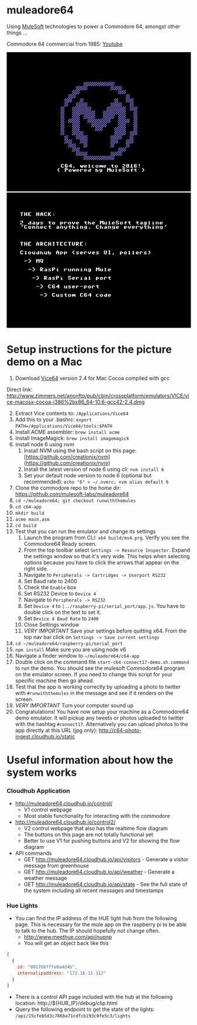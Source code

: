 # muleadore64

Using [MuleSoft](https://www.mulesoft.com/) technologies to power a Commodore 64, amongst other things ...

Commodore 64 commercial from 1985: [Youtube](https://www.youtube.com/watch?v=ocn806kzQAc)

![Logo](/assets/logo-c64-rendered.png?raw=true)
![The hack](/assets/the-hack.png?raw=true)

# Setup instructions for the picture demo on a Mac

1. Download [Vice64](http://vice-emu.sourceforge.net/) version 2.4 for Mac Cocoa compiled with gcc

Direct link: http://www.zimmers.net/anonftp/pub/cbm/crossplatform/emulators/VICE/vice-macosx-cocoa-i386%2bx86_64-10.6-gcc42-2.4.dmg

2. Extract Vice contents to: `/Applications/Vice64`
3. Add this to your .bashrc: `export PATH=/Applications/Vice64/tools:$PATH`
4. Install ACME assembler: `brew install acme`
5. Install ImageMagick: `brew install imagemagick`
6. Install node 6 using nvm
    1. Install NVM using the bash script on this page: [https://github.com/creationix/nvm](https://github.com/creationix/nvm)
    2. Install the latest version of node 6 using cli: `nvm install 6`
    3. Set your default node version to node 6 (optional but recommended): `echo "6" > ~/.nvmrc; nvm alias default 6`
7. Clone the commodore repo to the home dir: https://github.com/mulesoft-labs/muleadore64
8. `cd ~/muleadore64; git checkout runwiththemules`
9. `cd c64-app`
10. `mkdir build`
11. `acme main.asm`
12. `cd build`
13. Test that you can run the emulator and change its settings
    1. Launch the program from CLI: `x64 build/ms4.prg`.  Verify you see the Commodore64 Ready screen.
    2. From the top toolbar select `Settings -> Resource Inspector`.  Expand the settings window so that it's very wide.  This helps when selecting options because you have to click the arrows that appear on the right side.
    3. Navigate to `Peripherals -> Cartridges -> Userport RS232`
    4. Set Baud rate to 2400
    5. Check the `Enable` box
    6. Set RS232 Device to `Device 4`
    7. Navigate to `Peripherals -> RS232`
    8. Set `Device 4` to `|../raspberry-pi/serial_port/app.js`.  You have to double click on the text to set it.
    9. Set `Device 4 Baud Rate` to `2400`
    10. Close Settings window
    11. *VERY IMPORTANT* Save your settings before quitting x64.  From the top nav bar click on `Settings -> Save current settings`
14. `cd ~/muleadore64/raspberry-pi/serial_port`
15. `npm install` Make sure you are using node v6
16. Navigate a finder window to `~/muleadore64/c64-app`
17. Double click on the command file `start-c64-connect17-demo.sh.command` to run the demo.  You should see the mulesoft Commodore64 program on the emulator screen.  If you need to change this script for your specific machine then go ahead.
18. Test that the app is working correctly by uploading a photo to twitter with `#runwiththemules` in the message and see if it renders on the screen.
19. *VERY IMPORTANT* Turn your computer sound up
20. Congratulations!  You have now setup your machine as a Commodore64 demo emulator.  It will pickup any tweets or photos uploaded to twitter with the hashtag `#connect17`.  Alternatively you can upload photos to the app directly at this URL (jpg only): http://c64-photo-ingest.cloudhub.io/static

# Useful information about how the system works

### Cloudhub Application

* http://muleadore64.cloudhub.io/control/
  * V1 control webpage
  * Most stable functionality for interacting with the commodore
* http://muleadore64.cloudhub.io/control2/
  * V2 control webpage that also has the realtime flow diagram
  * The buttons on this page are not totally functional yet
  * Better to use V1 for pushing buttons and V2 for showing the flow diagram
* API commands
  * GET http://muleadore64.cloudhub.io/api/visitors - Generate a visitor message from greenhouse
  * GET http://muleadore64.cloudhub.io/api/weather - Generate a weather message
  * GET http://muleadore64.cloudhub.io/api/state - See the full state of the system including all recent messages and timestamps

### Hue Lights
* You can find the IP address of the HUE light hub from the following page.  This is necessary for the mule app on the raspberry pi to be able to talk to the hub.  The IP should hopefully not change often.
  * http://www.meethue.com/api/nupnp
  * You will get an object back like this

```javascript
[
  {
    id: "001788fffe0a4d4b",
    internalipaddress: "172.16.11.112"
  }
]
```

* There is a control API page included with the hub at the following location: http://${HUB_IP}/debug/clip.html
* Query the following endpoint to get the state of the lights: `/api/15cfeb5d3c786ba71cdfcb193c0fe5c3/lights`



